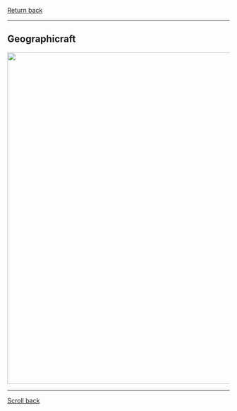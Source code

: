 [Return back](../generation.md#Generation-Mods)

----
## Geographicraft

<img src="https://media.forgecdn.net/attachments/35/290/map_earthlike.png" width="750">

----
[Scroll back](#Geographicraft)